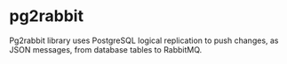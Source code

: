 # pg2rabbit
Pg2rabbit library uses PostgreSQL logical replication to push changes, as JSON messages, from database tables to RabbitMQ. 
